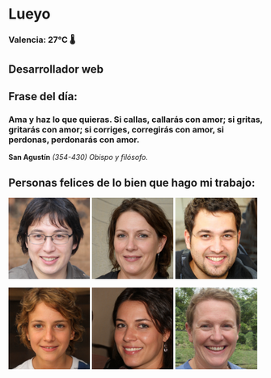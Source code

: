 # Lueyo
### Valencia:  27°C 🌡️
## Desarrollador web
## Frase del día:
<!-- START QUOTE -->
### Ama y haz lo que quieras. Si callas, callarás con amor; si gritas, gritarás con amor; si corriges, corregirás con amor, si perdonas, perdonarás con amor.
**San Agustín** *(354-430) Obispo y filósofo.*
<!-- END QUOTE -->






## Personas felices de lo bien que hago mi trabajo:

<p float="left">
  <img src="src/image_0.png" width="32%" />
  <img src="src/image_1.png" width="32%" /> 
  <img src="src/image_2.png" width="32%" />
</p>
<p float="left">
  <img src="src/image_3.png" width="32%" />
  <img src="src/image_4.png" width="32%" /> 
  <img src="src/image_5.png" width="32%" />
</p>
